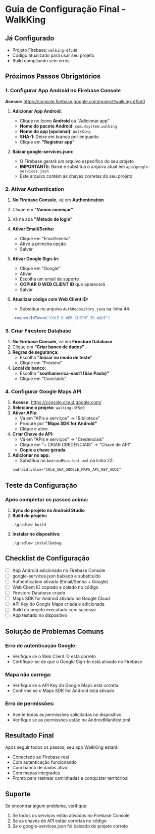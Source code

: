# Guia de Configuração Final - WalkKing

## Já Configurado
- Projeto Firebase: `walking-df5d0` 
- Código atualizado para usar seu projeto
- Build compilando sem erros

## Próximos Passos Obrigatórios

### 1. **Configurar App Android no Firebase Console**

**Acesse:** https://console.firebase.google.com/project/walking-df5d0

1. **Adicionar App Android:**
   - Clique no ícone **Android** ou "Adicionar app"
   - **Nome do pacote Android**: `com.msystem.walking`
   - **Nome do app (opcional)**: `WalkKing`
   - **SHA-1**: Deixe em branco por enquanto
   - Clique em **"Registrar app"**

2. **Baixar google-services.json:**
   - O Firebase gerará um arquivo específico do seu projeto
   - **IMPORTANTE**: Baixe e substitua o arquivo atual em `app/google-services.json`
   - Este arquivo contém as chaves corretas do seu projeto

### 2. **Ativar Authentication**

1. **No Firebase Console**, vá em **Authentication**
2. Clique em **"Vamos começar"**
3. Vá na aba **"Método de login"**
4. **Ativar Email/Senha:**
   - Clique em "Email/senha"
   - Ative a primeira opção
   - Salvar

5. **Ativar Google Sign-In:**
   - Clique em "Google"
   - Ativar
   - Escolha um email de suporte
   - **COPIAR O WEB CLIENT ID** que aparecerá
   - Salvar

6. **Atualizar código com Web Client ID:**
   - Substitua no arquivo `AuthRepository.java` na linha 44:
   ```java
   .requestIdToken("COLE_O_WEB_CLIENT_ID_AQUI")
   ```

### 3. **Criar Firestore Database**

1. **No Firebase Console**, vá em **Firestore Database**
2. Clique em **"Criar banco de dados"**
3. **Regras de segurança:**
   - Escolha **"Iniciar no modo de teste"**
   - Clique em "Próximo"
4. **Local do banco:**
   - Escolha **"southamerica-east1 (São Paulo)"**
   - Clique em "Concluído"

### 4. **Configurar Google Maps API**

1. **Acesse:** https://console.cloud.google.com/
2. **Selecione o projeto:** `walking-df5d0`
3. **Ativar APIs:**
   - Vá em "APIs e serviços" → "Biblioteca"
   - Procure por **"Maps SDK for Android"**
   - Clique e ative
4. **Criar Chave de API:**
   - Vá em "APIs e serviços" → "Credenciais"
   - Clique em "+ CRIAR CREDENCIAIS" → "Chave de API"
   - **Copie a chave gerada**
5. **Adicionar no app:**
   - Substitua no `AndroidManifest.xml` na linha 22:
   ```xml
   android:value="COLE_SUA_GOOGLE_MAPS_API_KEY_AQUI"
   ```

## **Teste da Configuração**

### Após completar os passos acima:

1. **Sync do projeto no Android Studio**
2. **Build do projeto:**
   ```
   .\gradlew build
   ```
3. **Instalar no dispositivo:**
   ```
   .\gradlew installDebug
   ```

## **Checklist de Configuração**

- [ ] App Android adicionado no Firebase Console
- [ ] google-services.json baixado e substituído
- [ ] Authentication ativado (Email/Senha + Google)
- [ ] Web Client ID copiado e colado no código
- [ ] Firestore Database criado
- [ ] Maps SDK for Android ativado no Google Cloud
- [ ] API Key do Google Maps criada e adicionada
- [ ] Build do projeto executado com sucesso
- [ ] App testado no dispositivo

## **Solução de Problemas Comuns**

### Erro de autenticação Google:
- Verifique se o Web Client ID está correto
- Certifique-se de que o Google Sign-In está ativado no Firebase

### Mapa não carrega:
- Verifique se a API Key do Google Maps está correta
- Confirme se o Maps SDK for Android está ativado

### Erro de permissões:
- Aceite todas as permissões solicitadas no dispositivo
- Verifique se as permissões estão no AndroidManifest.xml

## **Resultado Final**

Após seguir todos os passos, seu app WalkKing estará:
- Conectado ao Firebase real
- Com autenticação funcionando
- Com banco de dados ativo
- Com mapas integrados
- Pronto para rastrear caminhadas e conquistar territórios!

## **Suporte**

Se encontrar algum problema, verifique:
1. Se todos os serviços estão ativados no Firebase Console
2. Se as chaves de API estão corretas no código
3. Se o google-services.json foi baixado do projeto correto
